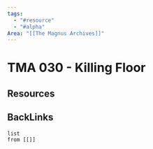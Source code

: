 ```yaml
---
tags:
  - "#resource"
  - "#alpha"
Area: "[[The Magnus Archives]]"
---
```


# TMA 030 - Killing Floor


## Resources


## BackLinks

```dataview
list
from [[]]
```

